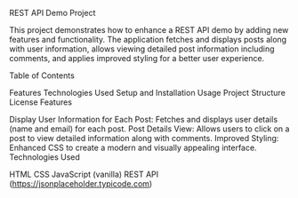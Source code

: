 REST API Demo Project

This project demonstrates how to enhance a REST API demo by adding new features and functionality. The application fetches and displays posts along with user information, allows viewing detailed post information including comments, and applies improved styling for a better user experience.

Table of Contents

Features
Technologies Used
Setup and Installation
Usage
Project Structure
License
Features

Display User Information for Each Post: Fetches and displays user details (name and email) for each post.
Post Details View: Allows users to click on a post to view detailed information along with comments.
Improved Styling: Enhanced CSS to create a modern and visually appealing interface.
Technologies Used

HTML
CSS
JavaScript (vanilla)
REST API (https://jsonplaceholder.typicode.com)
